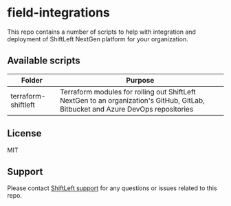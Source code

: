 # field-integrations

This repo contains a number of scripts to help with integration and deployment of ShiftLeft NextGen platform for your organization.

## Available scripts

| Folder              | Purpose                                                                                                                          |
| ------------------- | -------------------------------------------------------------------------------------------------------------------------------- |
| terraform-shiftleft | Terraform modules for rolling out ShiftLeft NextGen to an organization's GitHub, GitLab, Bitbucket and Azure DevOps repositories |

## License

MIT

## Support

Please contact [ShiftLeft support](https://www.shiftleft.io/contact/) for any questions or issues related to this repo.
